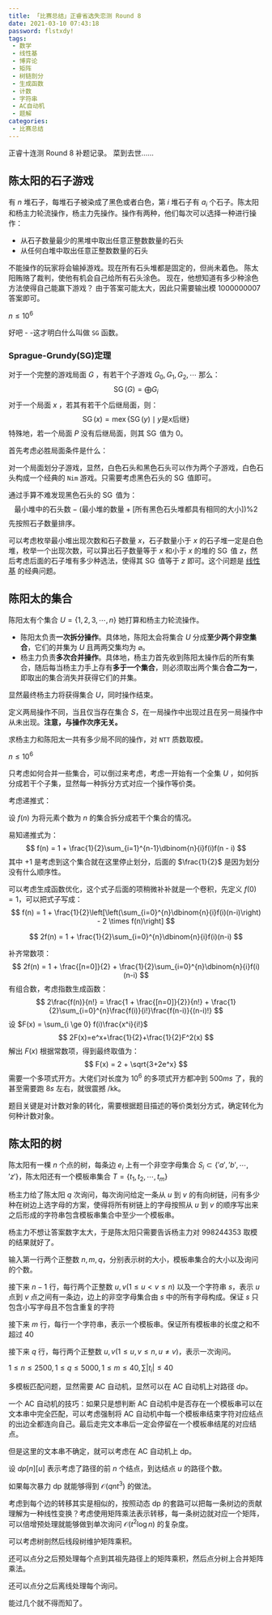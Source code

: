 ```yaml
---
title: 「比赛总结」正睿省选失恋测 Round 8
date: 2021-03-10 07:43:18
password: flstxdy!
tags:
 - 数学
 - 线性基
 - 博弈论
 - 矩阵
 - 树链剖分
 - 生成函数
 - 计数
 - 字符串
 - AC自动机
 - 题解
categories:
 - 比赛总结
---
```


正睿十连测 Round 8 补题记录。 菜到去世……

<!-- more -->
## 陈太阳的石子游戏
有 $n$ 堆石子，每堆石子被染成了黑色或者白色，第 $i$ 堆石子有 $a_i$ 个石子。陈太阳和杨主力轮流操作，杨主力先操作。操作有两种，他们每次可以选择一种进行操作：
 - 从石子数量最少的黑堆中取出任意正整数数量的石头
 - 从任何白堆中取出任意正整数数量的石头

不能操作的玩家将会输掉游戏。现在所有石头堆都是固定的，但尚未着色。 陈太阳贿赂了裁判，使他有机会自己给所有石头涂色。 现在，他想知道有多少种涂色方法使得自己能赢下游戏？ 由于答案可能太大，因此只需要输出模 $1 000 000 007$ 答案即可。 

$n\le 10^6$

好吧 - -这才明白什么叫做 `SG` 函数。
### Sprague-Grundy(SG)定理
对于一个完整的游戏局面 $G$ ，有若干个子游戏 $G_0, G_1, G_2, \cdots$ 那么：
$$
\operatorname{SG}(G) = \bigoplus\limits{G_i}
$$
对于一个局面 $x$ ，若其有若干个后继局面，则：
$$
\operatorname{SG}(x) = \operatorname{mex}\{ \operatorname{SG}(y) \mid y \text{是} x \text{后继} \}
$$
 特殊地，若一个局面 $P$ 没有后继局面，则其 $\operatorname{SG}$ 值为 $0$。

首先考虑必胜局面条件是什么：

对一个局面划分子游戏，显然，白色石头和黑色石头可以作为两个子游戏，白色石头构成一个经典的 `Nim` 游戏。只需要考虑黑色石头的 $\operatorname{SG}$ 值即可。

通过手算不难发现黑色石头的 $\operatorname{SG}$ 值为：
$$
\text{最小堆中的石头数}-(\text{最小堆的数量}+[\text{所有黑色石头堆都具有相同的大小}]) \% 2
$$
先按照石子数量排序。

可以考虑枚举最小堆出现次数和石子数量 $x$，石子数量小于 $x$ 的石子堆一定是白色堆，枚举一个出现次数，可以算出石子数量等于 $x$ 和小于 $x$ 的堆的 $\operatorname{SG}$ 值 $z$，然后考虑后面的石子堆有多少种选法，使得其 $\operatorname{SG}$ 值等于 $z​$ 即可。这个问题是 [线性基](https://shuyumo2003.github.io/%E3%80%8C%E7%90%90%E8%AE%B0%E3%80%8D%E8%B4%B0%E6%9C%88-%E5%8F%81%E6%9C%88-%E7%90%90%E8%AE%B0/#%E7%BA%BF%E6%80%A7%E5%9F%BA%E7%90%90%E8%AE%B0) 的经典问题。

## 陈阳太的集合

陈阳太有个集合 $U=\{ 1,2,3,⋯,n \}$ 她打算和杨主力轮流操作。

- 陈阳太负责**一次拆分操作**。具体地，陈阳太会将集合 $U$ 分成**至少两个非空集合**，它们的并集为 $U$ 且两两交集均为 $\varnothing$。
- 杨主力负责**多次合并操作**。具体地，杨主力首先收到陈阳太操作后的所有集合，随后每当杨主力手上存有**多于一个集合**，则必须取出两个集合**合二为一**，即取出的集合消失并获得它们的并集。

显然最终杨主力将获得集合 $U$，同时操作结束。

定义两局操作不同，当且仅当存在集合 $S$，在一局操作中出现过且在另一局操作中从未出现。**注意，与操作次序无关。**

求杨主力和陈阳太一共有多少局不同的操作，对 `NTT` 质数取模。

$n \le 10^6$



只考虑如何合并一些集合，可以倒过来考虑，考虑一开始有一个全集 $U$ ，如何拆分成若干个子集，显然每一种拆分方式对应一个操作等价类。

考虑递推式：

设 $f(n)$ 为将元素个数为 $n$ 的集合拆分成若干个集合的情况。

易知递推式为：
$$
f(n) = 1 + \frac{1}{2}\sum_{i=1}^{n-1}\dbinom{n}{i}f(i)f(n - i)
$$
其中 $+1$ 是考虑到这个集合就在这里停止划分，后面的 $\frac{1}{2}​$ 是因为划分没有什么顺序性。

可以考虑生成函数优化，这个式子后面的项稍微补补就是一个卷积，先定义 $f(0)=1$，可以把式子写成：
$$
f(n) = 1 + \frac{1}{2}\left[\left(\sum_{i=0}^{n}\dbinom{n}{i}f(i)(n-i)\right) - 2 \times f(n)\right]
$$

$$
2f(n) = 1 + \frac{1}{2}\sum_{i=0}^{n}\dbinom{n}{i}f(i)(n-i)
$$

补齐常数项：
$$
2f(n) = 1 + \frac{[n=0]}{2} + \frac{1}{2}\sum_{i=0}^{n}\dbinom{n}{i}f(i)(n-i)
$$
有组合数，考虑指数生成函数：
$$
2\frac{f(n)}{n!} = \frac{1 + \frac{[n=0]}{2}}{n!} + \frac{1}{2}\sum_{i=0}^{n}\frac{f(i)}{i!}\frac{f(n-i)}{(n-i)!}
$$
设 $F(x) = \sum_{i \ge 0} f(i)\frac{x^i}{i!}$
$$
2F(x)=e^x+\frac{1}{2}+\frac{1}{2}F^2(x)
$$
解出 $F(x)$ 根据常数项，得到最终取值为：
$$
F(x) = 2 + \sqrt{3+2e^x}
$$
需要一个多项式开方。大佬们对长度为 $10^6$ 的多项式开方都冲到 $500ms$ 了，我的甚至需要跑 $8s$ 左右，就很震撼 /kk。

题目关键是对计数对象的转化，需要根据题目描述的等价类划分方式，确定转化为何种计数对象。



## 陈太阳的树

陈太阳有一棵 $n$ 个点的树，每条边 $e_i$ 上有一个非空字母集合 $S_i \subset \{'a','b',\cdots,'z'\}$，陈太阳还有一个模板串集合 $T = \{t_1, t_2, \cdots, t_m\}$

杨主力给了陈太阳  $q$ 次询问，每次询问给定一条从 $u$ 到 $v$ 的有向树链，问有多少种在树边上选字母的方案，使得将所有树链上的字母按照从 $u$ 到 $v$ 的顺序写出来之后形成的字符串包含模板串集合中至少一个模板串。

杨主力不想让答案数字太大，于是陈太阳只需要告诉杨主力对 998244353 取模的结果就好了。

输入第一行两个正整数 $n,m,q$，分别表示树的大小，模板串集合的大小以及询问的个数。

接下来 $n-1$ 行，每行两个正整数 $u,v(1 \le u < v \le n)$ 以及一个字符串 $s$，表示 $u$ 点到 $v$ 点之间有一条边，边上的非空字母集合由 $s$ 中的所有字母构成。保证 $s$ 只包含小写字母且不包含重复的字符

接下来 $m$ 行，每行一个字符串，表示一个模板串。保证所有模板串的长度之和不超过 40

接下来 $q$ 行，每行两个正整数 $u,v(1 \le u,v \le n, u\neq v)$，表示一次询问。

$1\le n \le 2500, 1\le q \le 5000, 1\le m \le 40, \sum|t_i|\le 40$



多模板匹配问题，显然需要 AC 自动机，显然可以在 AC 自动机上对路径 dp。

一个 AC  自动机的技巧：如果只是想判断 AC 自动机中是否存在一个模板串可以在文本串中完全匹配，可以考虑强制将 AC 自动机中每一个模板串结束字符对应结点的出边全都连向自己。最后走完文本串后一定会停留在一个模板串结尾的对应结点。

但是这里的文本串不确定，就可以考虑在 AC 自动机上 dp。

设 $dp[n][u]$ 表示考虑了路径的前 $n$ 个结点，到达结点 $u$ 的路径个数。

如果每次暴力 dp 就能够得到 $\mathcal{O}(qnt^3)$ 的做法。

考虑到每个边的转移其实是相似的，按照动态 dp 的套路可以把每一条树边的贡献理解为一种线性变换？考虑使用矩阵乘法表示转移，每一条树边就对应一个矩阵，可以倍增预处理就能够做到单次询问 $\mathcal{O}(t^2\log n)$ 的复杂度。

可以考虑树剖然后线段树维护矩阵乘积。

还可以点分之后预处理每个点到其祖先路径上的矩阵乘积，然后点分树上合并矩阵乘法。

还可以点分之后离线处理每个询问。

能过几个就不得而知了。